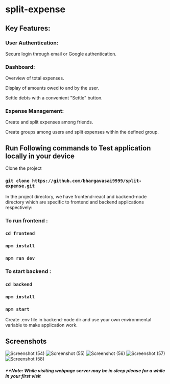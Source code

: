# split-expense

## Key Features:
### **User Authentication:**

Secure login through email or Google authentication.

### **Dashboard:**

Overview of total expenses.

Display of amounts owed to and by the user.

Settle debts with a convenient "Settle" button.

### **Expense Management:**

Create and split expenses among friends.

Create groups among users and split expenses within the defined group.

## Run Following commands to Test application locally in your device

Clone the project

### `git clone https://github.com/bhargavasai9999/split-expense.git`

In the project directory, we have frontend-react and backend-node directory which are specific to frontend and backend applications respectively:

### To run frontend :

### `cd frontend`

### `npm install`

### `npm run dev`


### To start backend :

### `cd backend`

### `npm install`

### `npm start`

Create .env file in backend-node dir and use your own environmental variable to make application work.

## Screenshots

![Screenshot (54)](https://github.com/bhargavasai9999/split-expense/assets/85823759/338e166e-f95a-414c-99ca-3f5f69da5d87)
![Screenshot (55)](https://github.com/bhargavasai9999/split-expense/assets/85823759/915e8a6b-88bb-436a-8f07-9421554a72fb)
![Screenshot (56)](https://github.com/bhargavasai9999/split-expense/assets/85823759/1f26a5f4-0298-4925-a3a1-c7ba961b89cf)
![Screenshot (57)](https://github.com/bhargavasai9999/split-expense/assets/85823759/41e4cf22-51be-4e86-b7cb-f1ffeba018de)
![Screenshot (58)](https://github.com/bhargavasai9999/split-expense/assets/85823759/3a0e2e25-238b-4fa1-937d-96923de69871)


##### **Note: While visiting webpage server may be in sleep please for a while in your first visit
